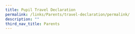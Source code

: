 ```yaml
---
title: Pupil Travel Declaration
permalink: /links/Parents/travel-declaration/permalink/
description: ""
third_nav_title: Parents
---
```

